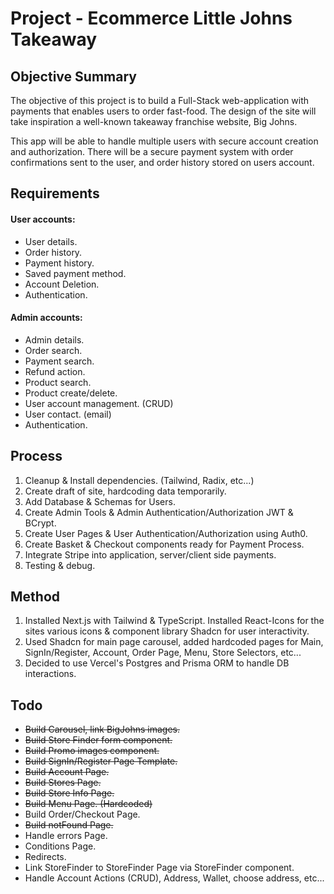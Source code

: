 # Project - Ecommerce Little Johns Takeaway

## Objective Summary

The objective of this project is to build a Full-Stack web-application with payments that enables users to order fast-food. The design of the site will take inspiration a well-known takeaway franchise website, Big Johns.

This app will be able to handle multiple users with secure account creation and authorization. There will be a secure payment system with order confirmations sent to the user, and order history stored on users account.

## Requirements

#### User accounts:

- User details.
- Order history.
- Payment history.
- Saved payment method.
- Account Deletion.
- Authentication.

#### Admin accounts:

- Admin details.
- Order search.
- Payment search.
- Refund action.
- Product search.
- Product create/delete.
- User account management. (CRUD)
- User contact. (email)
- Authentication.

## Process

1.  Cleanup & Install dependencies. (Tailwind, Radix, etc...)
2.  Create draft of site, hardcoding data temporarily.
3.  Add Database & Schemas for Users.
4.  Create Admin Tools & Admin Authentication/Authorization JWT & BCrypt.
5.  Create User Pages & User Authentication/Authorization using Auth0.
6.  Create Basket & Checkout components ready for Payment Process.
7.  Integrate Stripe into application, server/client side payments.
8.  Testing & debug.

## Method

1.  Installed Next.js with Tailwind & TypeScript. Installed React-Icons for the sites various icons & component library Shadcn for user interactivity.
2.  Used Shadcn for main page carousel, added hardcoded pages for Main, SignIn/Register, Account, Order Page, Menu, Store Selectors, etc...
3.  Decided to use Vercel's Postgres and Prisma ORM to handle DB interactions.

## Todo

- ~~Build Carousel, link BigJohns images.~~
- ~~Build Store Finder form component.~~
- ~~Build Promo images component.~~
- ~~Build SignIn/Register Page Template.~~
- ~~Build Account Page.~~
- ~~Build Stores Page.~~
- ~~Build Store Info Page.~~
- ~~Build Menu Page. (Hardcoded)~~
- Build Order/Checkout Page.
- ~~Build notFound Page.~~
- Handle errors Page.
- Conditions Page.
- Redirects.
- Link StoreFinder to StoreFinder Page via StoreFinder component.
- Handle Account Actions (CRUD), Address, Wallet, choose address, etc...
